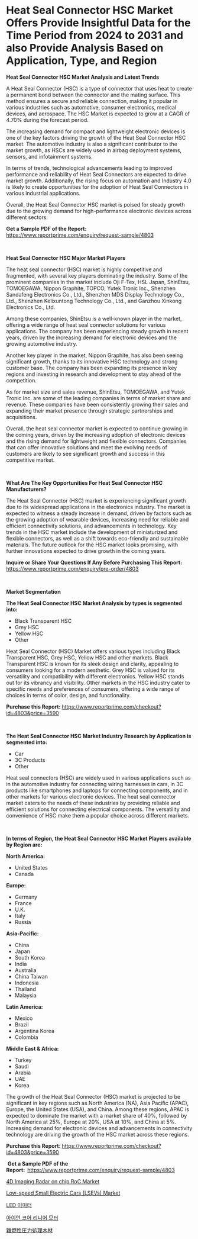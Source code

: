 <p><h1>Heat Seal Connector HSC Market Offers Provide Insightful Data for the Time Period from 2024 to 2031 and also Provide Analysis Based on Application, Type, and Region</h1></p><p><strong>Heat Seal Connector HSC Market Analysis and Latest Trends</strong></p>
<p><p>A Heat Seal Connector (HSC) is a type of connector that uses heat to create a permanent bond between the connector and the mating surface. This method ensures a secure and reliable connection, making it popular in various industries such as automotive, consumer electronics, medical devices, and aerospace. The HSC Market is expected to grow at a CAGR of 4.70% during the forecast period.</p><p>The increasing demand for compact and lightweight electronic devices is one of the key factors driving the growth of the Heat Seal Connector HSC market. The automotive industry is also a significant contributor to the market growth, as HSCs are widely used in airbag deployment systems, sensors, and infotainment systems.</p><p>In terms of trends, technological advancements leading to improved performance and reliability of Heat Seal Connectors are expected to drive market growth. Additionally, the rising focus on automation and Industry 4.0 is likely to create opportunities for the adoption of Heat Seal Connectors in various industrial applications.</p><p>Overall, the Heat Seal Connector HSC market is poised for steady growth due to the growing demand for high-performance electronic devices across different sectors.</p></p>
<p><strong>Get a Sample PDF of the Report:&nbsp;</strong> <a href="https://www.reportprime.com/enquiry/request-sample/4803">https://www.reportprime.com/enquiry/request-sample/4803</a></p>
<p>&nbsp;</p>
<p><strong>Heat Seal Connector HSC Major Market Players</strong></p>
<p><p>The heat seal connector (HSC) market is highly competitive and fragmented, with several key players dominating the industry. Some of the prominent companies in the market include Oji F-Tex, HSL Japan, ShinEtsu, TOMOEGAWA, Nippon Graphite, TOPCO, Yutek Tronic Inc., Shenzhen Sandafeng Electronics Co., Ltd., Shenzhen MDS Display Technology Co., Ltd., Shenzhen Kelixuntong Technology Co., Ltd., and Ganzhou Xinkong Electronics Co., Ltd.</p><p>Among these companies, ShinEtsu is a well-known player in the market, offering a wide range of heat seal connector solutions for various applications. The company has been experiencing steady growth in recent years, driven by the increasing demand for electronic devices and the growing automotive industry.</p><p>Another key player in the market, Nippon Graphite, has also been seeing significant growth, thanks to its innovative HSC technology and strong customer base. The company has been expanding its presence in key regions and investing in research and development to stay ahead of the competition.</p><p>As for market size and sales revenue, ShinEtsu, TOMOEGAWA, and Yutek Tronic Inc. are some of the leading companies in terms of market share and revenue. These companies have been consistently growing their sales and expanding their market presence through strategic partnerships and acquisitions.</p><p>Overall, the heat seal connector market is expected to continue growing in the coming years, driven by the increasing adoption of electronic devices and the rising demand for lightweight and flexible connectors. Companies that can offer innovative solutions and meet the evolving needs of customers are likely to see significant growth and success in this competitive market.</p></p>
<p>&nbsp;</p>
<p><strong>What Are The Key Opportunities For Heat Seal Connector HSC Manufacturers?</strong></p>
<p><p>The Heat Seal Connector (HSC) market is experiencing significant growth due to its widespread applications in the electronics industry. The market is expected to witness a steady increase in demand, driven by factors such as the growing adoption of wearable devices, increasing need for reliable and efficient connectivity solutions, and advancements in technology. Key trends in the HSC market include the development of miniaturized and flexible connectors, as well as a shift towards eco-friendly and sustainable materials. The future outlook for the HSC market looks promising, with further innovations expected to drive growth in the coming years.</p></p>
<p><strong>Inquire or Share Your Questions If Any Before Purchasing This Report:</strong> <a href="https://www.reportprime.com/enquiry/pre-order/4803">https://www.reportprime.com/enquiry/pre-order/4803</a></p>
<p>&nbsp;</p>
<p><strong>Market Segmentation</strong></p>
<p><strong>The Heat Seal Connector HSC Market Analysis by types is segmented into:</strong></p>
<p><ul><li>Black Transparent HSC</li><li>Grey HSC</li><li>Yellow HSC</li><li>Other</li></ul></p>
<p><p>Heat Seal Connector (HSC) Market offers various types including Black Transparent HSC, Grey HSC, Yellow HSC and other markets. Black Transparent HSC is known for its sleek design and clarity, appealing to consumers looking for a modern aesthetic. Grey HSC is valued for its versatility and compatibility with different electronics. Yellow HSC stands out for its vibrancy and visibility. Other markets in the HSC industry cater to specific needs and preferences of consumers, offering a wide range of choices in terms of color, design, and functionality.</p></p>
<p><strong>Purchase this Report:&nbsp;</strong><a href="https://www.reportprime.com/checkout?id=4803&price=3590">https://www.reportprime.com/checkout?id=4803&price=3590</a></p>
<p>&nbsp;</p>
<p><strong>The Heat Seal Connector HSC Market Industry Research by Application is segmented into:</strong></p>
<p><ul><li>Car</li><li>3C Products</li><li>Other</li></ul></p>
<p><p>Heat seal connectors (HSC) are widely used in various applications such as in the automotive industry for connecting wiring harnesses in cars, in 3C products like smartphones and laptops for connecting components, and in other markets for various electronic devices. The heat seal connector market caters to the needs of these industries by providing reliable and efficient solutions for connecting electrical components. The versatility and convenience of HSC make them a popular choice across different markets.</p></p>
<p>&nbsp;</p>
<p><strong>In terms of Region, the Heat Seal Connector HSC Market Players available by Region are:</strong></p>
<p>
    <p> <strong> North America: </strong>
        <ul>
            <li>United States</li>
            <li>Canada</li>
        </ul>
        </p> 
    <p> <strong> Europe: </strong>
        <ul>
            <li>Germany</li>
            <li>France</li>
            <li>U.K.</li>
            <li>Italy</li>
            <li>Russia</li>
        </ul>
        </p> 
    <p> <strong> Asia-Pacific: </strong>
        <ul>
            <li>China</li>
            <li>Japan</li>
            <li>South Korea</li>
            <li>India</li>
            <li>Australia</li>
            <li>China Taiwan</li>
            <li>Indonesia</li>
            <li>Thailand</li>
            <li>Malaysia</li>
        </ul>
        </p> 
    <p> <strong> Latin America: </strong>
        <ul>
            <li>Mexico</li>
            <li>Brazil</li>
            <li>Argentina Korea</li>
            <li>Colombia</li>
        </ul>
        </p> 
    <p> <strong> Middle East & Africa: </strong>
        <ul>
            <li>Turkey</li>
            <li>Saudi</li>
            <li>Arabia</li>
            <li>UAE</li>
            <li>Korea</li>
        </ul>
    </p>
    </p>
<p><p>The growth of the Heat Seal Connector (HSC) market is projected to be significant in key regions such as North America (NA), Asia Pacific (APAC), Europe, the United States (USA), and China. Among these regions, APAC is expected to dominate the market with a market share of 40%, followed by North America at 25%, Europe at 20%, USA at 10%, and China at 5%. Increasing demand for electronic devices and advancements in connectivity technology are driving the growth of the HSC market across these regions.</p></p>
<p><strong>Purchase this Report: </strong><a href="https://www.reportprime.com/checkout?id=4803&price=3590">https://www.reportprime.com/checkout?id=4803&price=3590</a></p>
<p>&nbsp;<strong>Get a Sample PDF of the Report:&nbsp;&nbsp;</strong><a href="https://www.reportprime.com/enquiry/request-sample/4803">https://www.reportprime.com/enquiry/request-sample/4803</a></p>
<p><strong></strong></p>
<p><p><a href="https://github.com/dimitrishawkinswaynenp91rgz/Market-Research-Report-List-2/blob/main/4d-imaging-radar-on-chip-roc-market.md">4D Imaging Radar on chip RoC Market</a></p><p><a href="https://issuu.com/reportprime-2/docs/low-speed-small-electric-cars-lsevs-market-size-20">Low-speed Small Electric Cars (LSEVs) Market</a></p><p><a href="https://github.com/PhilToryphy7876567/Market-Research-Report-List-1/blob/main/452153314212.md">LED 이미터</a></p><p><a href="https://github.com/hzumrdvas204296/Market-Research-Report-List-1/blob/main/193882514211.md">아이언 코어 리니어 모터</a></p><p><a href="https://github.com/avbqbctihcbe2/Market-Research-Report-List-1/blob/main/515644915401.md">難燃性圧力処理木材</a></p></p>